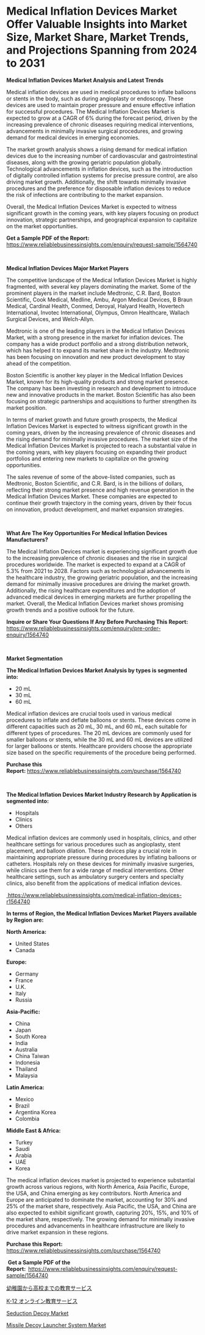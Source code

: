 <p><h1>Medical Inflation Devices Market Offer Valuable Insights into Market Size, Market Share, Market Trends, and Projections Spanning from 2024 to 2031</h1></p><p><strong>Medical Inflation Devices Market Analysis and Latest Trends</strong></p>
<p><p>Medical inflation devices are used in medical procedures to inflate balloons or stents in the body, such as during angioplasty or endoscopy. These devices are used to maintain proper pressure and ensure effective inflation for successful procedures. The Medical Inflation Devices Market is expected to grow at a CAGR of 6% during the forecast period, driven by the increasing prevalence of chronic diseases requiring medical interventions, advancements in minimally invasive surgical procedures, and growing demand for medical devices in emerging economies.</p><p>The market growth analysis shows a rising demand for medical inflation devices due to the increasing number of cardiovascular and gastrointestinal diseases, along with the growing geriatric population globally. Technological advancements in inflation devices, such as the introduction of digitally controlled inflation systems for precise pressure control, are also driving market growth. Additionally, the shift towards minimally invasive procedures and the preference for disposable inflation devices to reduce the risk of infections are contributing to the market expansion.</p><p>Overall, the Medical Inflation Devices Market is expected to witness significant growth in the coming years, with key players focusing on product innovation, strategic partnerships, and geographical expansion to capitalize on the market opportunities.</p></p>
<p><strong>Get a Sample PDF of the Report:&nbsp;</strong> <a href="https://www.reliablebusinessinsights.com/enquiry/request-sample/1564740">https://www.reliablebusinessinsights.com/enquiry/request-sample/1564740</a></p>
<p>&nbsp;</p>
<p><strong>Medical Inflation Devices Major Market Players</strong></p>
<p><p>The competitive landscape of the Medical Inflation Devices Market is highly fragmented, with several key players dominating the market. Some of the prominent players in the market include Medtronic, C.R. Bard, Boston Scientific, Cook Medical, Medline, Ambu, Argon Medical Devices, B Braun Medical, Cardinal Health, Conmed, Deroyal, Halyard Health, Hovertech International, Invotec International, Olympus, Omron Healthcare, Wallach Surgical Devices, and Welch-Allyn.</p><p>Medtronic is one of the leading players in the Medical Inflation Devices Market, with a strong presence in the market for inflation devices. The company has a wide product portfolio and a strong distribution network, which has helped it to expand its market share in the industry. Medtronic has been focusing on innovation and new product development to stay ahead of the competition.</p><p>Boston Scientific is another key player in the Medical Inflation Devices Market, known for its high-quality products and strong market presence. The company has been investing in research and development to introduce new and innovative products in the market. Boston Scientific has also been focusing on strategic partnerships and acquisitions to further strengthen its market position.</p><p>In terms of market growth and future growth prospects, the Medical Inflation Devices Market is expected to witness significant growth in the coming years, driven by the increasing prevalence of chronic diseases and the rising demand for minimally invasive procedures. The market size of the Medical Inflation Devices Market is projected to reach a substantial value in the coming years, with key players focusing on expanding their product portfolios and entering new markets to capitalize on the growing opportunities. </p><p>The sales revenue of some of the above-listed companies, such as Medtronic, Boston Scientific, and C.R. Bard, is in the billions of dollars, reflecting their strong market presence and high revenue generation in the Medical Inflation Devices Market. These companies are expected to continue their growth trajectory in the coming years, driven by their focus on innovation, product development, and market expansion strategies.</p></p>
<p>&nbsp;</p>
<p><strong>What Are The Key Opportunities For Medical Inflation Devices Manufacturers?</strong></p>
<p><p>The Medical Inflation Devices market is experiencing significant growth due to the increasing prevalence of chronic diseases and the rise in surgical procedures worldwide. The market is expected to expand at a CAGR of 5.3% from 2021 to 2028. Factors such as technological advancements in the healthcare industry, the growing geriatric population, and the increasing demand for minimally invasive procedures are driving the market growth. Additionally, the rising healthcare expenditures and the adoption of advanced medical devices in emerging markets are further propelling the market. Overall, the Medical Inflation Devices market shows promising growth trends and a positive outlook for the future.</p></p>
<p><strong>Inquire or Share Your Questions If Any Before Purchasing This Report:</strong> <a href="https://www.reliablebusinessinsights.com/enquiry/pre-order-enquiry/1564740">https://www.reliablebusinessinsights.com/enquiry/pre-order-enquiry/1564740</a></p>
<p>&nbsp;</p>
<p><strong>Market Segmentation</strong></p>
<p><strong>The Medical Inflation Devices Market Analysis by types is segmented into:</strong></p>
<p><ul><li>20 mL</li><li>30 mL</li><li>60 mL</li></ul></p>
<p><p>Medical inflation devices are crucial tools used in various medical procedures to inflate and deflate balloons or stents. These devices come in different capacities such as 20 mL, 30 mL, and 60 mL, each suitable for different types of procedures. The 20 mL devices are commonly used for smaller balloons or stents, while the 30 mL and 60 mL devices are utilized for larger balloons or stents. Healthcare providers choose the appropriate size based on the specific requirements of the procedure being performed.</p></p>
<p><strong>Purchase this Report:&nbsp;</strong><a href="https://www.reliablebusinessinsights.com/purchase/1564740">https://www.reliablebusinessinsights.com/purchase/1564740</a></p>
<p>&nbsp;</p>
<p><strong>The Medical Inflation Devices Market Industry Research by Application is segmented into:</strong></p>
<p><ul><li>Hospitals</li><li>Clinics</li><li>Others</li></ul></p>
<p><p>Medical inflation devices are commonly used in hospitals, clinics, and other healthcare settings for various procedures such as angioplasty, stent placement, and balloon dilation. These devices play a crucial role in maintaining appropriate pressure during procedures by inflating balloons or catheters. Hospitals rely on these devices for minimally invasive surgeries, while clinics use them for a wide range of medical interventions. Other healthcare settings, such as ambulatory surgery centers and specialty clinics, also benefit from the applications of medical inflation devices.</p></p>
<p><a href="https://www.reliablebusinessinsights.com/medical-inflation-devices-r1564740">&nbsp;https://www.reliablebusinessinsights.com/medical-inflation-devices-r1564740</a></p>
<p><strong>In terms of Region, the Medical Inflation Devices Market Players available by Region are:</strong></p>
<p>
    <p> <strong> North America: </strong>
        <ul>
            <li>United States</li>
            <li>Canada</li>
        </ul>
        </p> 
    <p> <strong> Europe: </strong>
        <ul>
            <li>Germany</li>
            <li>France</li>
            <li>U.K.</li>
            <li>Italy</li>
            <li>Russia</li>
        </ul>
        </p> 
    <p> <strong> Asia-Pacific: </strong>
        <ul>
            <li>China</li>
            <li>Japan</li>
            <li>South Korea</li>
            <li>India</li>
            <li>Australia</li>
            <li>China Taiwan</li>
            <li>Indonesia</li>
            <li>Thailand</li>
            <li>Malaysia</li>
        </ul>
        </p> 
    <p> <strong> Latin America: </strong>
        <ul>
            <li>Mexico</li>
            <li>Brazil</li>
            <li>Argentina Korea</li>
            <li>Colombia</li>
        </ul>
        </p> 
    <p> <strong> Middle East & Africa: </strong>
        <ul>
            <li>Turkey</li>
            <li>Saudi</li>
            <li>Arabia</li>
            <li>UAE</li>
            <li>Korea</li>
        </ul>
    </p>
    </p>
<p><p>The medical inflation devices market is projected to experience substantial growth across various regions, with North America, Asia Pacific, Europe, the USA, and China emerging as key contributors. North America and Europe are anticipated to dominate the market, accounting for 30% and 25% of the market share, respectively. Asia Pacific, the USA, and China are also expected to exhibit significant growth, capturing 20%, 15%, and 10% of the market share, respectively. The growing demand for minimally invasive procedures and advancements in healthcare infrastructure are likely to drive market expansion in these regions.</p></p>
<p><strong>Purchase this Report: </strong><a href="https://www.reliablebusinessinsights.com/purchase/1564740">https://www.reliablebusinessinsights.com/purchase/1564740</a></p>
<p>&nbsp;<strong>Get a Sample PDF of the Report:&nbsp;&nbsp;</strong><a href="https://www.reliablebusinessinsights.com/enquiry/request-sample/1564740">https://www.reliablebusinessinsights.com/enquiry/request-sample/1564740</a></p>
<p><strong></strong></p>
<p><p><a href="https://github.com/kegley4963/Market-Research-Report-List-2/blob/main/6972069169198.md">幼稚園から高校までの教育サービス</a></p><p><a href="https://github.com/LuzHills1972/Market-Research-Report-List-1/blob/main/8369124169199.md">K-12 オンライン教育サービス</a></p><p><a href="https://github.com/tamvrosiya/Market-Research-Report-List-5/blob/main/seduction-decoy-market.md">Seduction Decoy Market</a></p><p><a href="https://github.com/pizolina/Market-Research-Report-List-5/blob/main/missile-decoy-launcher-system-market.md">Missile Decoy Launcher System Market</a></p></p>